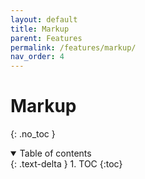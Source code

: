 ```yaml
---
layout: default
title: Markup
parent: Features
permalink: /features/markup/
nav_order: 4
---
```


# Markup
{: .no_toc }

<details open markdown="block">
  <summary>
    Table of contents
  </summary>
  {: .text-delta }
1. TOC
{:toc}
</details>